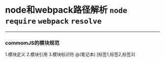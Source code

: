 node和webpack路径解析
`node` `require` `webpack` `resolve`
============================
***
### commomJS的模块规范
1.模块定义
2.模块引用
3.模块标识符
@(笔记本) [标签1,标签2,标签3]

